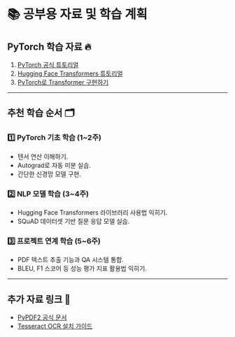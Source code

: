 # 📚 공부용 자료 및 학습 계획

## PyTorch 학습 자료 🔥

1. [PyTorch 공식 튜토리얼](https://pytorch.org/tutorials/)
2. [Hugging Face Transformers 튜토리얼](https://huggingface.co/docs/transformers/index)
3. [PyTorch로 Transformer 구현하기](https://pytorch.org/tutorials/beginner/transformer_tutorial.html)

---

## 추천 학습 순서 🗂️

### 1️⃣ PyTorch 기초 학습 (1~2주)
- 텐서 연산 이해하기.
- Autograd로 자동 미분 실습.
- 간단한 신경망 모델 구현.

### 2️⃣ NLP 모델 학습 (3~4주)
- Hugging Face Transformers 라이브러리 사용법 익히기.
- SQuAD 데이터셋 기반 질문 응답 모델 실습.

### 3️⃣ 프로젝트 연계 학습 (5~6주)
- PDF 텍스트 추출 기능과 QA 시스템 통합.
- BLEU, F1 스코어 등 성능 평가 지표 활용법 익히기.

---

## 추가 자료 링크 🔗

- [PyPDF2 공식 문서](https://pypi.org/project/PyPDF2/)
- [Tesseract OCR 설치 가이드](https://tesseract-ocr.github.io/tessdoc/Home.html)
